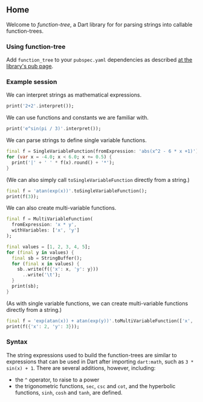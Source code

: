## Home

Welcome to *function-tree*, a Dart library for for parsing strings into callable function-trees.

### Using function-tree

Add `function_tree` to your `pubspec.yaml` dependencies as described [at the library's pub page](https://pub.dev/packages/function_tree#-installing-tab-).

### Example session

We can interpret strings as mathematical expressions.

```dart
print('2+2'.interpret());
```

We can use functions and constants we are familiar with.

```dart
print('e^sin(pi / 3)'.interpret()); 
```

We can parse strings to define single variable functions.

```dart
final f = SingleVariableFunction(fromExpression: 'abs(x^2 - 6 * x +1)');
for (var x = -4.0; x < 6.0; x += 0.5) {
  print('|' + ' ' * f(x).round() + '*');
}
```

(We can also simply call `toSingleVariableFunction` directly
from a string.)

```dart
final f = 'atan(exp(x))'.toSingleVariableFunction();
print(f(3));
```

We can also create multi-variable functions.

```dart
final f = MultiVariableFunction(
  fromExpression: 'x * y',
  withVariables: ['x', 'y']
);

final values = [1, 2, 3, 4, 5];
for (final y in values) {
  final sb = StringBuffer();
  for (final x in values) {
    sb..write(f({'x': x, 'y': y}))
      ..write('\t');
  }
  print(sb);
}
```

(As with single variable functions, we can create multi-variable functions directly from a string.)

```dart
final f = 'exp(atan(x)) + atan(exp(y))'.toMultiVariableFunction(['x', 'y']);
print(f({'x': 2, 'y': 3}));
```


### Syntax

The string expressions used to build the function-trees are similar to expressions that can be used in Dart after importing `dart:math`, such as `3 * sin(x) + 1`. There are several additions, however, including:

* the `^` operator, to raise to a power
* the trigonometric functions, `sec`, `csc` and `cot`, and the hyperbolic functions, `sinh`, `cosh` and `tanh`, are defined.
